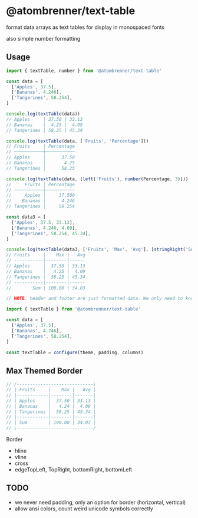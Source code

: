# @atombrenner/text-table

format data arrays as text tables for display in monospaced fonts

also simple number formatting

## Usage

```typescript
import { textTable, number } from '@atombrenner/text-table'

const data = [
  ['Apples', 37.5],
  ['Bananas', 4.246],
  ['Tangerines', 58.254],
]

console.log(textTable(data))
// Apples     │ 37.50 | 33.13
// Bananas    │  4.25 |  4.09
// Tangerines │ 58.25 | 45.34

console.log(textTable(data, ['Fruits', 'Percentage']))
// Fruits     │ Percentage
// ───────────┼───────────
// Apples     │      37.50
// Bananas    │       4.25
// Tangerines │      58.25

console.log(textTable(data, [left('Fruits'), number(Percentage, 3)]))
//     Fruits │ Percentage
// ───────────┼───────────
//     Apples │     37.500
//    Bananas │      4.246
// Tangerines │     58.254

const data3 = [
  ['Apples', 37.5, 33.13],
  ['Bananas', 4.246, 4.09],
  ['Tangerines', 58.254, 45.34],
]

console.log(textTable(data3, ['Fruits', 'Max', 'Avg'], [stringRight('Sum'), 100, 34.03]))
// Fruits     |    Max |   Avg
// -----------|--------|------
// Apples     │  37.50 | 33.13
// Bananas    │   4.25 |  4.09
// Tangerines │  58.25 | 45.34
// -----------|--------|------
//        Sum | 100.00 | 34.03

// NOTE: header and footer are just formatted data. We only need to know if we want to display separator
```

```typescript
import { textTable } from '@atombrenner/text-table'

const data = [
  ['Apples', 37.5],
  ['Bananas', 4.246],
  ['Tangerines', 58.254],
]

const textTable = configure(theme, padding, columns)
```

## Max Themed Border

```typescript
// /-----------------------------\
// | Fruits     |    Max |   Avg |
// |------------|--------|-------|
// | Apples     │  37.50 | 33.13 |
// | Bananas    │   4.24 |  4.09 |
// | Tangerines │  58.25 | 45.34 |
// |------------|--------|-------|
// | Sum        | 100.00 | 34.03 |
// \-----------------------------/
```

Border

- hline
- vline
- cross
- edgeTopLeft, TopRight, bottomRight, bottomLeft

## TODO

- we never need padding, only an option for border (horizontal, vertical)
- allow ansi colors, count weird unicode symbols correctly
